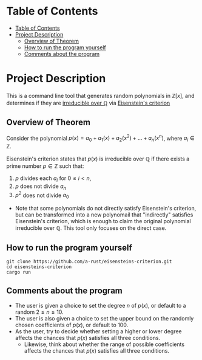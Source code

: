 # Table of Contents
- [Table of Contents](#table-of-contents)
- [Project Description](#project-description)
  - [Overview of Theorem](#overview-of-theorem)
  - [How to run the program yourself](#how-to-run-the-program-yourself)
  - [Comments about the program](#comments-about-the-program)

# Project Description
This is a command line tool that generates random polynomials in $\mathbb{Z}[x]$, and determines if they are [irreducible over $\mathbb{Q}$](https://en.wikipedia.org/wiki/Irreducible_polynomial) via [Eisenstein's criterion](https://en.wikipedia.org/wiki/Eisenstein's_criterion)

## Overview of Theorem
Consider the polynomial $p(x) = a_0 + a_1(x) + a_2(x^2) + ... + a_n(x^n)$, where $a_i \in \mathbb{Z}$.

Eisenstein's criterion states that $p(x)$ is irreducible over $\mathbb{Q}$ if there exists a prime number $p\in \mathbb{Z}$ such that:
1. $p$ divides each $a_i$ for $0 \leq i < n$,
2. $p$ does not divide $a_n$
3. $p^2$ does not divide $a_0$

* Note that some polynomials do not directly satisfy Eisenstein's criterion, but can be transformed into a new polynomail that "indirectly" satisfies Eisenstein's criterion, which is enough to claim the original polynomial irreducible over $\mathbb{Q}$. This tool only focuses on the direct case.

## How to run the program yourself
~~~
git clone https://github.com/a-rust/eisensteins-criterion.git
cd eisensteins-criterion
cargo run
~~~

## Comments about the program
* The user is given a choice to set the degree $n$ of $p(x)$, or default to a random $2\leq n\leq 10$. 
* The user is also given a choice to set the upper bound on the randomly chosen coefficients of $p(x)$, or default to $100$. 
* As the user, try to decide whether setting a higher or lower degree affects the chances that $p(x)$ satisfies all three conditions. 
  * Likewise, think about whether the range of possible coefficients affects the chances that $p(x)$ satisfies all three conditions.

